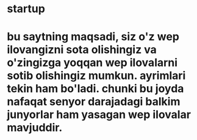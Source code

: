 # startup
# bu saytning maqsadi, siz o'z wep ilovangizni sota olishingiz va o'zingizga yoqqan wep ilovalarni sotib olishingiz mumkun. ayrimlari tekin ham bo'ladi. chunki bu joyda nafaqat senyor darajadagi balkim junyorlar ham yasagan wep ilovalar mavjuddir.
